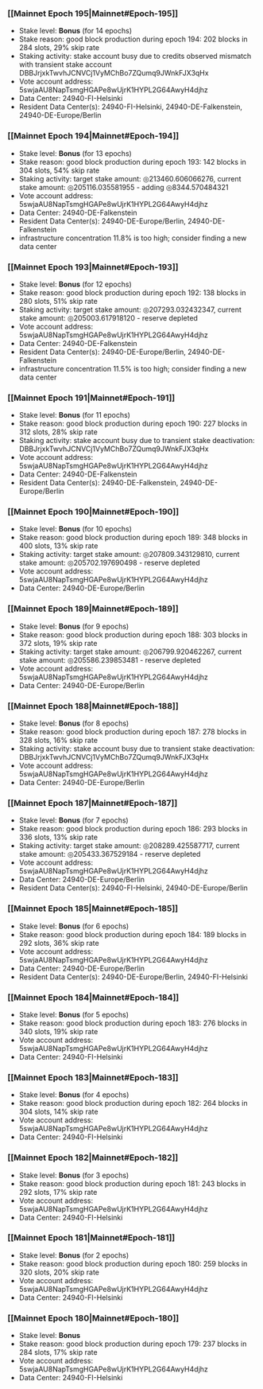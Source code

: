 ### [[Mainnet Epoch 195|Mainnet#Epoch-195]]
* Stake level: **Bonus** (for 14 epochs)
* Stake reason: good block production during epoch 194: 202 blocks in 284 slots, 29% skip rate
* Staking activity: stake account busy due to credits observed mismatch with transient stake account DBBJrjxkTwvhJCNVCj1VyMChBo7ZQumq9JWnkFJX3qHx
* Vote account address: 5swjaAU8NapTsmgHGAPe8wUjrK1HYPL2G64AwyH4djhz
* Data Center: 24940-FI-Helsinki
* Resident Data Center(s): 24940-FI-Helsinki, 24940-DE-Falkenstein, 24940-DE-Europe/Berlin
### [[Mainnet Epoch 194|Mainnet#Epoch-194]]
* Stake level: **Bonus** (for 13 epochs)
* Stake reason: good block production during epoch 193: 142 blocks in 304 slots, 54% skip rate
* Staking activity: target stake amount: ◎213460.606066276, current stake amount: ◎205116.035581955 - adding ◎8344.570484321
* Vote account address: 5swjaAU8NapTsmgHGAPe8wUjrK1HYPL2G64AwyH4djhz
* Data Center: 24940-DE-Falkenstein
* Resident Data Center(s): 24940-DE-Europe/Berlin, 24940-DE-Falkenstein
* infrastructure concentration 11.8% is too high; consider finding a new data center
### [[Mainnet Epoch 193|Mainnet#Epoch-193]]
* Stake level: **Bonus** (for 12 epochs)
* Stake reason: good block production during epoch 192: 138 blocks in 280 slots, 51% skip rate
* Staking activity: target stake amount: ◎207293.032432347, current stake amount: ◎205003.617918120 - reserve depleted
* Vote account address: 5swjaAU8NapTsmgHGAPe8wUjrK1HYPL2G64AwyH4djhz
* Data Center: 24940-DE-Falkenstein
* Resident Data Center(s): 24940-DE-Europe/Berlin, 24940-DE-Falkenstein
* infrastructure concentration 11.5% is too high; consider finding a new data center
### [[Mainnet Epoch 191|Mainnet#Epoch-191]]
* Stake level: **Bonus** (for 11 epochs)
* Stake reason: good block production during epoch 190: 227 blocks in 312 slots, 28% skip rate
* Staking activity: stake account busy due to transient stake deactivation: DBBJrjxkTwvhJCNVCj1VyMChBo7ZQumq9JWnkFJX3qHx
* Vote account address: 5swjaAU8NapTsmgHGAPe8wUjrK1HYPL2G64AwyH4djhz
* Data Center: 24940-DE-Falkenstein
* Resident Data Center(s): 24940-DE-Falkenstein, 24940-DE-Europe/Berlin
### [[Mainnet Epoch 190|Mainnet#Epoch-190]]
* Stake level: **Bonus** (for 10 epochs)
* Stake reason: good block production during epoch 189: 348 blocks in 400 slots, 13% skip rate
* Staking activity: target stake amount: ◎207809.343129810, current stake amount: ◎205702.197690498 - reserve depleted
* Vote account address: 5swjaAU8NapTsmgHGAPe8wUjrK1HYPL2G64AwyH4djhz
* Data Center: 24940-DE-Europe/Berlin
### [[Mainnet Epoch 189|Mainnet#Epoch-189]]
* Stake level: **Bonus** (for 9 epochs)
* Stake reason: good block production during epoch 188: 303 blocks in 372 slots, 19% skip rate
* Staking activity: target stake amount: ◎206799.920462267, current stake amount: ◎205586.239853481 - reserve depleted
* Vote account address: 5swjaAU8NapTsmgHGAPe8wUjrK1HYPL2G64AwyH4djhz
* Data Center: 24940-DE-Europe/Berlin
### [[Mainnet Epoch 188|Mainnet#Epoch-188]]
* Stake level: **Bonus** (for 8 epochs)
* Stake reason: good block production during epoch 187: 278 blocks in 328 slots, 16% skip rate
* Staking activity: stake account busy due to transient stake deactivation: DBBJrjxkTwvhJCNVCj1VyMChBo7ZQumq9JWnkFJX3qHx
* Vote account address: 5swjaAU8NapTsmgHGAPe8wUjrK1HYPL2G64AwyH4djhz
* Data Center: 24940-DE-Europe/Berlin
### [[Mainnet Epoch 187|Mainnet#Epoch-187]]
* Stake level: **Bonus** (for 7 epochs)
* Stake reason: good block production during epoch 186: 293 blocks in 336 slots, 13% skip rate
* Staking activity: target stake amount: ◎208289.425587717, current stake amount: ◎205433.367529184 - reserve depleted
* Vote account address: 5swjaAU8NapTsmgHGAPe8wUjrK1HYPL2G64AwyH4djhz
* Data Center: 24940-DE-Europe/Berlin
* Resident Data Center(s): 24940-FI-Helsinki, 24940-DE-Europe/Berlin
### [[Mainnet Epoch 185|Mainnet#Epoch-185]]
* Stake level: **Bonus** (for 6 epochs)
* Stake reason: good block production during epoch 184: 189 blocks in 292 slots, 36% skip rate
* Vote account address: 5swjaAU8NapTsmgHGAPe8wUjrK1HYPL2G64AwyH4djhz
* Data Center: 24940-DE-Europe/Berlin
* Resident Data Center(s): 24940-DE-Europe/Berlin, 24940-FI-Helsinki
### [[Mainnet Epoch 184|Mainnet#Epoch-184]]
* Stake level: **Bonus** (for 5 epochs)
* Stake reason: good block production during epoch 183: 276 blocks in 340 slots, 19% skip rate
* Vote account address: 5swjaAU8NapTsmgHGAPe8wUjrK1HYPL2G64AwyH4djhz
* Data Center: 24940-FI-Helsinki
### [[Mainnet Epoch 183|Mainnet#Epoch-183]]
* Stake level: **Bonus** (for 4 epochs)
* Stake reason: good block production during epoch 182: 264 blocks in 304 slots, 14% skip rate
* Vote account address: 5swjaAU8NapTsmgHGAPe8wUjrK1HYPL2G64AwyH4djhz
* Data Center: 24940-FI-Helsinki
### [[Mainnet Epoch 182|Mainnet#Epoch-182]]
* Stake level: **Bonus** (for 3 epochs)
* Stake reason: good block production during epoch 181: 243 blocks in 292 slots, 17% skip rate
* Vote account address: 5swjaAU8NapTsmgHGAPe8wUjrK1HYPL2G64AwyH4djhz
* Data Center: 24940-FI-Helsinki
### [[Mainnet Epoch 181|Mainnet#Epoch-181]]
* Stake level: **Bonus** (for 2 epochs)
* Stake reason: good block production during epoch 180: 259 blocks in 320 slots, 20% skip rate
* Vote account address: 5swjaAU8NapTsmgHGAPe8wUjrK1HYPL2G64AwyH4djhz
* Data Center: 24940-FI-Helsinki
### [[Mainnet Epoch 180|Mainnet#Epoch-180]]
* Stake level: **Bonus**
* Stake reason: good block production during epoch 179: 237 blocks in 284 slots, 17% skip rate
* Vote account address: 5swjaAU8NapTsmgHGAPe8wUjrK1HYPL2G64AwyH4djhz
* Data Center: 24940-FI-Helsinki